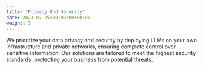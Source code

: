 ```yaml
---
title: "Privacy And Security"
date: 2024-07-25T00:00:00+00:00
weight: 3
---
```


We prioritize your data privacy and security by deploying LLMs on your own infrastructure and private networks, ensuring complete control over sensitive information. Our solutions are tailored to meet the highest security standards, protecting your business from potential threats.